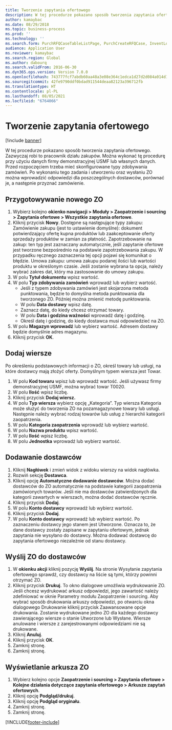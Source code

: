 ```yaml
---
title: Tworzenie zapytania ofertowego
description: W tej procedurze pokazano sposób tworzenia zapytania ofertowego.
author: kamaybac
ms.date: 08/29/2018
ms.topic: business-process
ms.prod: ''
ms.technology: ''
ms.search.form: PurchRFQCaseTableListPage, PurchCreateRFQCase, InventLocationIdLookup, PurchRFQCaseTable, InventItemIdLookupSimple, EcoResCategorySingleLookup, UnitOfMeasureLookup, PurchRFQEditLines, PurchRFQEditLinesPrintOptions, VendRFQJournal, SrsReportViewerForm
audience: Application User
ms.reviewer: kamaybac
ms.search.region: Global
ms.author: dabourq
ms.search.validFrom: 2016-06-30
ms.dyn365.ops.version: Version 7.0.0
ms.openlocfilehash: 743777fcf7abdb60aa48a3e08e364c1edca1d27d2d084a014d13f51e50f464e6
ms.sourcegitcommit: 42fe9790ddf0bdad911544deaa82123a396712fb
ms.translationtype: HT
ms.contentlocale: pl-PL
ms.lasthandoff: 08/05/2021
ms.locfileid: "6764066"
---
```

# <a name="create-a-request-for-quotation"></a>Tworzenie zapytania ofertowego

[!include [banner](../../includes/banner.md)]

W tej procedurze pokazano sposób tworzenia zapytania ofertowego. Zazwyczaj robi to pracownik działu zakupów. Można wykonać tę procedurę przy użyciu danych firmy demonstracyjnej USMF lub własnych danych. Przed rozpoczęciem trzeba mieć skonfigurowane typy zdobywania zamówień. Po wykonaniu tego zadania i utworzeniu oraz wysłaniu ZO można wprowadzić odpowiedzi dla poszczególnych dostawców, porównać je, a następnie przyznać zamówienie.


## <a name="prepare-a-new-rfq"></a>Przygotowywanie nowego ZO
1. Wybierz kolejno **okienko nawigacji > Moduły > Zaopatrzenie i sourcing > Zapytania ofertowe > Wszystkie zapytania ofertowe**.
2. Kliknij przycisk **Nowy**.
    Dostępne są następujące typy zakupu: Zamówienie zakupu (jest to ustawienie domyślne): dokument potwierdzający ofertę kupna produktów lub zaakceptowanie oferty sprzedaży produktów w zamian za płatność. Zapotrzebowanie na zakup: ten typ jest zaznaczany automatycznie, jeśli zapytanie ofertowe jest tworzone bezpośrednio na podstawie zapotrzebowania zakupu. W przypadku ręcznego zaznaczenia tej opcji pojawi się komunikat o błędzie. Umowa zakupu: umowa zakupu podanej ilości lub wartości produktu w określonym czasie. Jeśli zostanie wybrana ta opcja, należy wybrać zakres dat, który ma zastosowanie do umowy zakupu.  
3. W polu **Tytuł dokumentu** wpisz wartość.
4. W polu **Typ zdobywania zamówień** wprowadź lub wybierz wartość.
    + Jeśli z typem zdobywania zamówień jest skojarzona metoda punktowania, będzie to domyślna metoda punktowania dla tworzonego ZO. Później można zmienić metodę punktowania.  
    + W polu **Data dostawy** wpisz datę.  
    + Zaznacz datę, do kiedy chcesz otrzymać towary.  
    + W polu **Data i godzina ważności** wprowadź datę i godzinę.  
    + Określ datę i godzinę, do kiedy dostawca musi odpowiedzieć na ZO.  
5. W polu **Magazyn wprowadź** lub wybierz wartość. Adresem dostawy będzie domyślnie adres magazynu.  
6. Kliknij przycisk **OK**.

## <a name="add-lines"></a>Dodaj wiersze

Po określeniu podstawowych informacji o ZO, określ towary lub usługi, na które dostawcy mają złożyć oferty. Domyślnym typem wiersza jest Towar.

1. W polu **Kod towaru** wpisz lub wprowadź wartość. Jeśli używasz firmy demonstracyjnej USMF, można wybrać towar T0020.  
2. W polu **Ilość** wpisz liczbę.
3. Kliknij przycisk **Dodaj wiersz.**
4. W polu **Typ wiersza** wybierz opcję „Kategoria”. Typ wiersza Kategoria może służyć do tworzenia ZO na pozamagazynowe towary lub usługi. Następnie należy wybrać rodzaj towarów lub usług z hierarchii kategorii zaopatrzenia.  
5. W polu **Kategoria zaopatrzenia** wprowadź lub wybierz wartość.
6. W polu **Nazwa produktu** wpisz wartość.
7. W polu **Ilość** wpisz liczbę.
8. W polu **Jednostka** wprowadź lub wybierz wartość.

## <a name="add-vendors"></a>Dodawanie dostawców
1. Kliknij **Nagłówek** i zmień widok z widoku wierszy na widok nagłówka. 
2. Rozwiń sekcję **Dostawca**.
3. Kliknij opcję **Automatyczne dodawanie dostawców**. Można dodać dostawców do ZO automatycznie na podstawie kategorii zaopatrzenia zamówionych towarów. Jeśli nie ma dostawców zatwierdzonych dla kategorii zawartych w wierszach, można dodać dostawców ręcznie.  
4. Kliknij przycisk **Dodaj**.
5. W polu **Konto dostawcy** wprowadź lub wybierz wartość.
6. Kliknij przycisk **Dodaj**.
7. W polu **Konto dostawcy** wprowadź lub wybierz wartość. Po zaznaczeniu dostawcy jego stanem jest Utworzone. Oznacza to, że dane dostawcy zostały zapisane w zapytaniu ofertowym, jednak zapytania nie wysyłano do dostawcy. Można dodawać dostawcę do zapytania ofertowego niezależnie od stanu dostawcy.  

## <a name="send-the-rfq-to-vendors"></a>Wyślij ZO do dostawców
1. W **okienku akcji** kliknij pozycję **Wyślij**. Na stronie Wysyłanie zapytania ofertowego sprawdź, czy dostawcy na liście są tymi, którzy powinni otrzymać ZO.  
2. Kliknij przycisk **Drukuj**. To okno dialogowe umożliwia wydrukowanie ZO. Jeśli chcesz wydrukować arkusz odpowiedzi, jego zawartość należy zdefiniować w oknie Parametry modułu Zaopatrzenie i sourcing. Aby wybrać sposób drukowania arkuszy odpowiedzi, po otwarciu okna dialogowego Drukowanie kliknij przycisk Zaawansowane opcje drukowania. Zostanie wydrukowane jedno ZO dla każdego dostawcy zawierającego wiersze o stanie Utworzone lub Wysłane. Wiersze anulowane i wiersze z zarejestrowanymi odpowiedziami nie są drukowane.   
3. Kliknij **Anuluj**.
4. Kliknij przycisk **OK**.
5. Zamknij stronę.
6. Zamknij stronę.

## <a name="view-the-rfq-journal"></a>Wyświetlanie arkusza ZO
1. Wybierz kolejno opcje **Zaopatrzenie i sourcing > Zapytania ofertowe > Kolejne działania dotyczące zapytania ofertowego > Arkusze zapytań ofertowych**.
2. Kliknij opcję **Podgląd/drukuj**.
3. Kliknij opcję **Podgląd oryginału**.
4. Zamknij stronę.
5. Zamknij stronę.



[!INCLUDE[footer-include](../../../includes/footer-banner.md)]